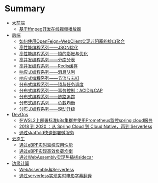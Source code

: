 # Summary

- [大前端](./frontend/SUMMARY.md)
    - [基于ffmpeg开发在线视频播放器]()
- [后端](./backend/SUMMARY.md)
    - [如何使用OpenFeign+WebClient实现非阻塞的接口聚合](./backend/open-feign.md)
    - [高性能编程系列——JSON优化](./backend/json.md)
    - [高性能编程系列——锁的膨胀与优化](./backend/lock-optimization.md)
    - [高并发编程系列——分库分表](./backend/database-shard.md)
    - [高并发编程系列——Redis缓存](./backend/redis-cache.md)
    - [响应式编程系列——消息队列](./backend/message-queue.md)
    - [响应式编程系列——节流与去抖](./backend/debounce-and-throttle.md)
    - [分布式编程系列——锁与任务调度](./backend/distribute-lock-and-task-schedule.md)
    - [分布式编程系列——事务控制：ACID与CAP](./backend/distributed-transcation.md)
    - [分布式编程系列——链路追踪](./backend/full-chain-tracing.md)
    - [分布式编程系列——负载均衡](./backend/load-balance.md)
    - [分布式编程系列——滚动升级](./backend/rolling-update.md)
- [DevOps](./devops/SUMMARY.md)
    - [在WSL2上部署标准k8s集群并使用Prometheus监控spring cloud服务](./devops/wsl2-k8s-promethues-grafana.md)
    - [2018 到 2020 ：从 Spring Cloud 到 Cloud Native，再到 Serverless](./devops/k8s.md)
    - [通过skaffold快速部署微服务](./devops/skaffold.md)
- [云原生](./cloud_native/SUMMARY.md)
    - [通过eBPF实时监控应用性能]()
    - [通过eBPF实现高效负载均衡]()
    - [通过WebAssembly实现热插拔sidecar]()
- [边缘计算](./edge_compute/SUMMARY.md)
    - [WebAssembly与Serverless]()
    - [通过serverless实现实时电影字幕翻译]()
